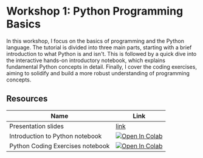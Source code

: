 # Workshop 1: Python Programming Basics

In this workshop, I focus on the basics of programming and the Python language. The tutorial is divided into three main parts, starting with a brief introduction to what Python is and isn't. This is followed by a quick dive into the interactive hands-on introductory notebook, which explains fundamental Python concepts in detail. Finally, I cover the coding exercises, aiming to solidify and build a more robust understanding of programming concepts.

## Resources

| Name                             | Link                                                                                                                                                                                                                                                                                                 |
|----------------------------------|------------------------------------------------------------------------------------------------------------------------------------------------------------------------------------------------------------------------------------------------------------------------------------------------------|
| Presentation slides              | [link](https://docs.google.com/presentation/d/1aNTrtqEFcsCFXTl3H3ms0XTvGS8pl9meRUZnEz3XAd0/edit?usp=sharing)                                                                                                                                                                                         |
| Introduction to Python notebook  | <a target="_blank" href="https://colab.research.google.com/github/TheRootOf3/cam-coding-ml-workshops/blob/979180bd41524bb52db432b0f8c2df1ccde6f86d/1_python_programming/introduction_to_python.ipynb"><img src="https://colab.research.google.com/assets/colab-badge.svg" alt="Open In Colab"/></a>  |
| Python Coding Exercises notebook | <a target="_blank" href="https://colab.research.google.com/github/TheRootOf3/cam-coding-ml-workshops/blob/979180bd41524bb52db432b0f8c2df1ccde6f86d/1_python_programming/python_coding_exercises.ipynb"><img src="https://colab.research.google.com/assets/colab-badge.svg" alt="Open In Colab"/></a> |




